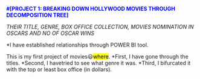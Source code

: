 <font color="blue">**#[PROJECT 1: BREAKING DOWN HOLLYWOOD MOVIES THROUGH DECOMPOSITION TREE]**</font>


*THEIR TITLE, GENRE, BOX OFFICE COLLECTION, MOVIES NOMINATION IN OSCARS AND NO OF OSCAR WINS*

*I have established relationships through POWER BI tool.


This is my first project of movies😃<mark>where</mark>. 
*First, I have gone through the titles.
*Second, I havetried to see what genre it was.
*Third,  I bifurcated it with the top or least box office (in dollars).

